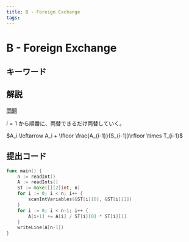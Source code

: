 ```yaml
---
title: B - Foreign Exchange
tags:
---
```


# B - Foreign Exchange

## キーワード

## 解説

[問題](https://atcoder.jp/contests/abc341/tasks/abc341_b)

$i = 1$ から順番に、両替できるだけ両替していく。

$A_i \leftarrow A_i + \lfloor \frac{A_{i-1}}{S_{i-1}}\rfloor \times T_{i-1}$

## 提出コード

```go
func main() {
	n := readInt()
	A := readInts()
	ST := make([][2]int, n)
	for i := 0; i < n; i++ {
		scanIntVariables(&ST[i][0], &ST[i][1])
	}
	for i := 0; i < n-1; i++ {
		A[i+1] += A[i] / ST[i][0] * ST[i][1]
	}
	writeLine(A[n-1])
}
```
